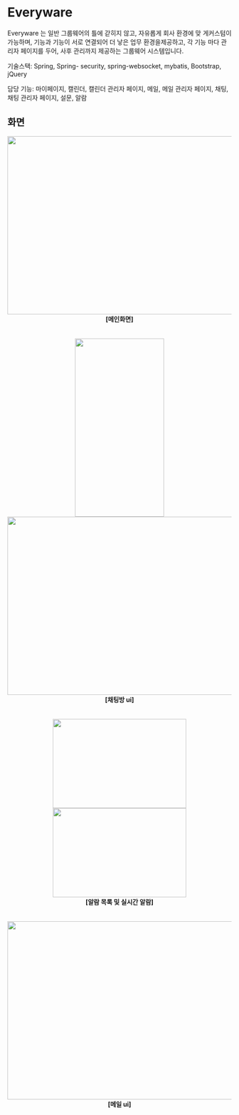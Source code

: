 # Everyware

 Everyware 는 일반 그룹웨어의 틀에 갇히지 않고, 자유롭게 회사 환경에 맞
게커스텀이 가능하며, 기능과 기능이 서로 연결되어 더 낳은 업무 환경을제공하고, 
각 기능 마다 관리자 페이지를 두어, 사후 관리까지 제공하는 그룹웨어 시스템입니다.


기술스택: Spring, Spring- security, spring-websocket, mybatis, Bootstrap, jQuery

담당 기능: 마이페이지, 캘린더, 캘린더 관리자 페이지, 메일, 메일 관리자 페이지, 채팅, 채팅 관리자 페이지, 설문, 알람


## 화면
<div align="center">
  <img src="https://github.com/quswjdals1/Everyware/assets/33611408/43064b96-a032-478b-b82b-76622897edcf" width="600" height="400"/>
</div>
<div align="center">
  <strong>[메인화면]</strong>
</div>
<br><br>

<div align="center">
 <img src="https://github.com/quswjdals1/Everyware/assets/33611408/20f5ac57-c9e7-4448-87be-8651ba4c5cb3" width="200" height="400"/>
 <img src="https://github.com/quswjdals1/Everyware/assets/33611408/6db17b1c-d093-4ce9-9678-949203017ef3" width="600" height="400"/>
</div>
<div align="center">
  <strong>[채팅방 ui]</strong>
</div>
<br><br>

<div align="center">
 <img src="https://github.com/quswjdals1/Everyware/assets/33611408/3ac0ff03-0d35-4cc4-b3f9-4aeb0ebf3dc1" width="300" height="200"/>
 <img src="https://github.com/quswjdals1/Everyware/assets/33611408/fa35161d-697e-4542-8275-42ff5c677174" width="300" height="200"/>
</div>
<div align="center">
  <strong>[알람 목록 및 실시간 알람]</strong>
</div>
<br><br>

<div align="center">
 <img src="https://github.com/quswjdals1/Everyware/assets/33611408/93c15034-1803-4ad9-bbad-aabbc69abff4" width="600" height="400"/>
</div>
<div align="center">
  <strong>[메일 ui]</strong>
</div>
<br><br>
